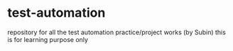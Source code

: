# test-automation
repository for all the test automation practice/project works (by Subin)
this is for learning purpose only
